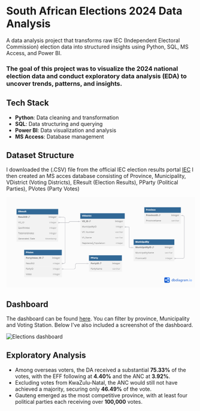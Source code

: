 # **South African Elections 2024 Data Analysis**
A data analysis project that transforms raw IEC (Independent Electoral Commission) election data into structured insights using Python, SQL, MS Access, and Power BI.
### The goal of this project was to visualize the 2024 national election data and conduct exploratory data analysis (EDA) to uncover trends, patterns, and insights.

## Tech Stack

- **Python**: Data cleaning and transformation
- **SQL**: Data structuring and querying
- **Power BI**: Data visualization and analysis
- **MS Access**: Database management
  
## Dataset Structure
I downloaded the (.CSV) file from the official IEC election results portal [IEC](https://results.elections.org.za/home/Downloads/NPE-Results) I then created an MS acces database consisting of Province, Municipality, VDistrict (Voting Districts), EResult (Election Results), PParty (Political Parties), PVotes (Party Votes)

![Image Alt](https://github.com/playza5388/Elections_Dashboard_2024ZA/blob/fd7cef2718b91630e6ee36e5f940d618e809cb4b/Untitled.png)

## Dashboard 
The dashboard can be found [here](https://uctcloud-my.sharepoint.com/:u:/r/personal/ddxbab002_myuct_ac_za/Documents/Elections_Dashboard.pbix?csf=1&web=1&e=aRD5is). You can filter by province, Municipality and Voting Station. Below I've also included a screenshot of the dashboard.

![Elections dashboard](https://github.com/user-attachments/assets/57ef0a20-83e7-4dc6-ace8-77b62d196a63)

## Exploratory Analysis

- Among overseas voters, the DA received a substantial **75.33%** of the votes, with the EFF following at **4.40%** and the ANC at **3.92%**.
- Excluding votes from KwaZulu-Natal, the ANC would still not have achieved a majority, securing only **46.49%** of the vote.
- Gauteng emerged as the most competitive province, with at least four political parties each receiving over **100,000** votes.
